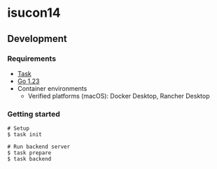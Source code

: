 # isucon14

## Development

### Requirements

- [Task](https://taskfile.dev/installation/)
- [Go 1.23](https://go.dev/doc/install)
- Container environments
  - Verified platforms (macOS): Docker Desktop, Rancher Desktop

### Getting started

```shell
# Setup
$ task init

# Run backend server
$ task prepare
$ task backend
```
